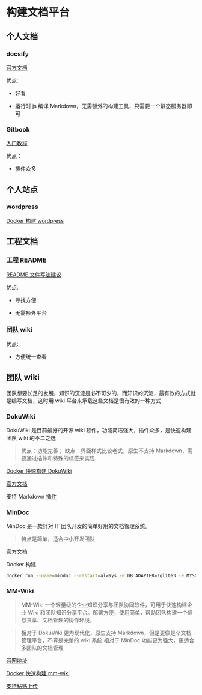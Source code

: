 # 构建文档平台

## 个人文档

### docsify

[官方文档](https://docsify.js.org/#/)

优点:

- 好看

- 运行时 js 编译 Markdown，无需额外的构建工具，只需要一个静态服务器即可

### Gitbook

[入门教程](https://chaolinye.github.io/2018/11/23/gitbook/)

优点：

- 插件众多

## 个人站点

### wordpress

[Docker 构建 wordpress](https://gitee.com/yechaolin/hello-docker/tree/master/wordpress)

## 工程文档

### 工程 README

[README 文件写法建议](../home/hello-readme)

优点:

- 寻找方便

- 无需额外平台

### 团队 wiki

优点:

- 方便统一查看

## 团队 wiki

团队想要长足的发展，知识的沉淀是必不可少的，而知识的沉淀，最有效的方式就是编写文档，这时用 wiki 平台来承载这些文档是很有效的一种方式

### DokuWiki

DokuWiki 是目前最好的开源 wiki 软件，功能简洁强大，插件众多，是快速构建团队 wiki 的不二之选

> 优点：功能完善；
> 缺点：界面样式比较老式，原生不支持 Markdown，需要通过插件和特殊的标签来实现.

[Docker 快速构建 DokuWiki](https://gitee.com/yechaolin/hello-docker/tree/master/dokuwiki)

[官方文档](https://www.dokuwiki.org/page#create_a_page)

支持 Markdown [插件](https://www.dokuwiki.org/plugin:mdpage?s[]=markdown)

### MinDoc

MinDoc 是一款针对 IT 团队开发的简单好用的文档管理系统。

> 特点是简单，适合中小开发团队

[官方文档](https://www.iminho.me/)

Docker 构建

```bash
docker run --name=mindoc --restart=always -e DB_ADAPTER=sqlite3 -e MYSQL_INSTANCE_NAME=./database/mindoc.db -e CACHE=true -e CACHE_PROVIDER=file -e ENABLE_EXPORT=true -p 8181:8181 -d registry.cn-hangzhou.aliyuncs.com/mindoc/mindoc:v0.12
```

### MM-Wiki

> MM-Wiki 一个轻量级的企业知识分享与团队协同软件，可用于快速构建企业 Wiki 和团队知识分享平台。部署方便，使用简单，帮助团队构建一个信息共享、文档管理的协作环境。

> 相对于 DokuWiki 更为现代化，原生支持 Markdown，但是更像是个文档管理平台，不算是完整的 wiki 系统
> 相对于 MinDoc 功能更为强大，更适合多团队的文档管理

[官网地址](https://github.com/phachon/mm-wiki)

[Docker 快速构建 mm-wiki](https://gitee.com/yechaolin/hello-docker/tree/master/mm-wiki)

[支持粘贴上传](https://github.com/phachon/mm-wiki/pull/310/files)




